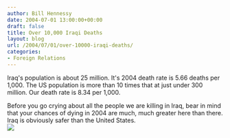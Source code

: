 ```yaml
---
author: Bill Hennessy
date: 2004-07-01 13:00:00+00:00
draft: false
title: Over 10,000 Iraqi Deaths
layout: blog
url: /2004/07/01/over-10000-iraqi-deaths/
categories:
- Foreign Relations
---
```


Iraq's population is about 25 million.  It's 2004 death rate is 5.66 deaths per 1,000.  The US population is more than 10 times that at just under 300 million.  Our death rate is 8.34 per 1,000.    
  
Before you go crying about all the people we are killing in Iraq, bear in mind that your chances of dying in 2004 are much, much greater here than there.  Iraq is obviously safer than the United States.   
![](https://blog.billhennessy.com/aggbug.aspx?PostID=724)

